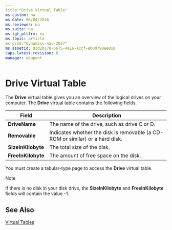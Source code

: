 ```yaml
---
title:"Drive Virtual Table"
ms.custom: na
ms.date: 06/04/2016
ms.reviewer: na
ms.suite: na
ms.tgt_pltfrm: na
ms.topic: article
ms-prod:"dynamics-nav-2017"
ms.assetid: 93d2b178-6675-4a16-accf-eb00798ee818
caps.latest.revision: 8
manager: edupont
---
```

# Drive Virtual Table
The **Drive** virtual table gives you an overview of the logical drives on your computer. The **Drive** virtual table contains the following fields.  
  
|Field|Description|  
|-----------|-----------------|  
|**DriveName**|The name of the drive, such as drive C or D.|  
|**Removable**|Indicates whether the disk is removable \(a CD\-ROM or similar\) or a hard disk.|  
|**SizeInKilobyte**|The total size of the disk.|  
|**FreeInKilobyte**|The amount of free space on the disk.|  
  
 You must create a tabular\-type page to access the **Drive** virtual table.  
  
> [!NOTE]  
>  If there is no disk in your disk drive, the **SizeInKilobyte** and **FreeInKilobyte** fields will contain the value \-1.  
  
## See Also  
 [Virtual Tables](Virtual-Tables.md)